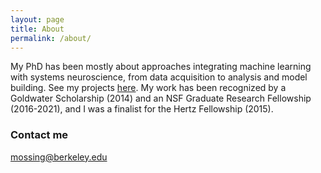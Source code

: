 ```yaml
---
layout: page
title: About
permalink: /about/
---
```


My PhD has been mostly about approaches integrating machine learning with systems neuroscience, from data acquisition to analysis and model building. See my projects [here](https://scholar.google.com/citations?hl=en&user=Dj9FIoIAAAAJ&view_op=list_works&sortby=pubdate). My work has been recognized by a Goldwater Scholarship (2014) and an NSF Graduate Research Fellowship (2016-2021), and I was a finalist for the Hertz Fellowship (2015).

### Contact me

[mossing@berkeley.edu](mailto:mossing@berkeley.edu)
